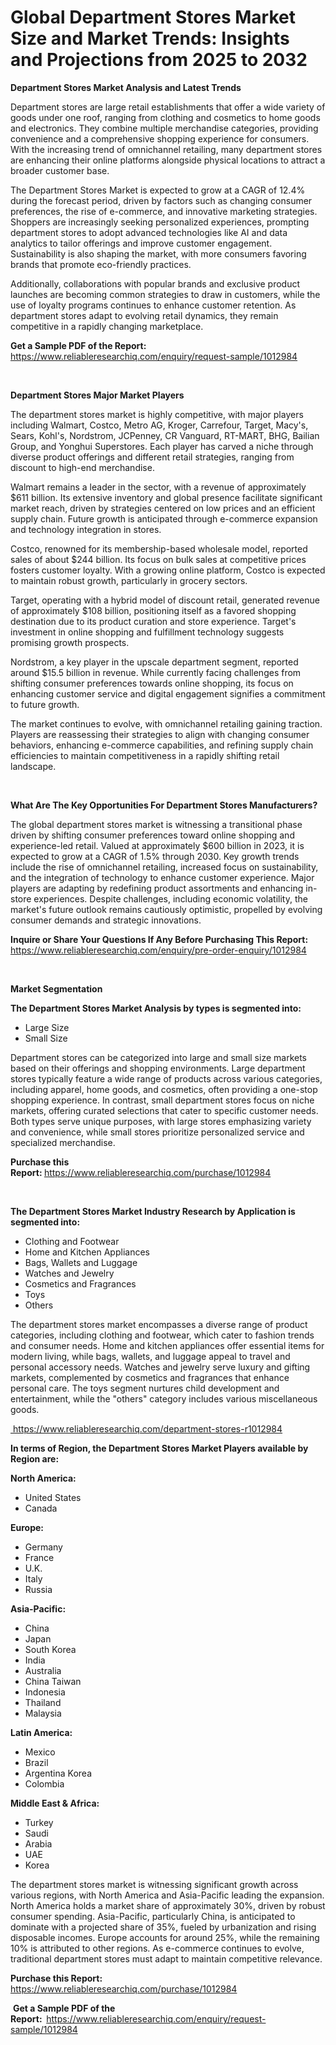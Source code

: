 <p><h1>Global Department Stores Market Size and Market Trends: Insights and Projections from 2025 to 2032</h1></p><p><strong>Department Stores Market Analysis and Latest Trends</strong></p>
<p><p>Department stores are large retail establishments that offer a wide variety of goods under one roof, ranging from clothing and cosmetics to home goods and electronics. They combine multiple merchandise categories, providing convenience and a comprehensive shopping experience for consumers. With the increasing trend of omnichannel retailing, many department stores are enhancing their online platforms alongside physical locations to attract a broader customer base.</p><p>The Department Stores Market is expected to grow at a CAGR of 12.4% during the forecast period, driven by factors such as changing consumer preferences, the rise of e-commerce, and innovative marketing strategies. Shoppers are increasingly seeking personalized experiences, prompting department stores to adopt advanced technologies like AI and data analytics to tailor offerings and improve customer engagement. Sustainability is also shaping the market, with more consumers favoring brands that promote eco-friendly practices. </p><p>Additionally, collaborations with popular brands and exclusive product launches are becoming common strategies to draw in customers, while the use of loyalty programs continues to enhance customer retention. As department stores adapt to evolving retail dynamics, they remain competitive in a rapidly changing marketplace.</p></p>
<p><strong>Get a Sample PDF of the Report:&nbsp;</strong> <a href="https://www.reliableresearchiq.com/enquiry/request-sample/1012984?utm_campaign=3271&utm_medium=2&utm_source=Github&utm_content=ia&utm_term=17042025&utm_id=department-stores">https://www.reliableresearchiq.com/enquiry/request-sample/1012984</a></p>
<p>&nbsp;</p>
<p><strong>Department Stores Major Market Players</strong></p>
<p><p>The department stores market is highly competitive, with major players including Walmart, Costco, Metro AG, Kroger, Carrefour, Target, Macy's, Sears, Kohl's, Nordstrom, JCPenney, CR Vanguard, RT-MART, BHG, Bailian Group, and Yonghui Superstores. Each player has carved a niche through diverse product offerings and different retail strategies, ranging from discount to high-end merchandise.</p><p>Walmart remains a leader in the sector, with a revenue of approximately $611 billion. Its extensive inventory and global presence facilitate significant market reach, driven by strategies centered on low prices and an efficient supply chain. Future growth is anticipated through e-commerce expansion and technology integration in stores.</p><p>Costco, renowned for its membership-based wholesale model, reported sales of about $244 billion. Its focus on bulk sales at competitive prices fosters customer loyalty. With a growing online platform, Costco is expected to maintain robust growth, particularly in grocery sectors.</p><p>Target, operating with a hybrid model of discount retail, generated revenue of approximately $108 billion, positioning itself as a favored shopping destination due to its product curation and store experience. Target's investment in online shopping and fulfillment technology suggests promising growth prospects.</p><p>Nordstrom, a key player in the upscale department segment, reported around $15.5 billion in revenue. While currently facing challenges from shifting consumer preferences towards online shopping, its focus on enhancing customer service and digital engagement signifies a commitment to future growth.</p><p>The market continues to evolve, with omnichannel retailing gaining traction. Players are reassessing their strategies to align with changing consumer behaviors, enhancing e-commerce capabilities, and refining supply chain efficiencies to maintain competitiveness in a rapidly shifting retail landscape.</p></p>
<p>&nbsp;</p>
<p><strong>What Are The Key Opportunities For Department Stores Manufacturers?</strong></p>
<p><p>The global department stores market is witnessing a transitional phase driven by shifting consumer preferences toward online shopping and experience-led retail. Valued at approximately $600 billion in 2023, it is expected to grow at a CAGR of 1.5% through 2030. Key growth trends include the rise of omnichannel retailing, increased focus on sustainability, and the integration of technology to enhance customer experience. Major players are adapting by redefining product assortments and enhancing in-store experiences. Despite challenges, including economic volatility, the market's future outlook remains cautiously optimistic, propelled by evolving consumer demands and strategic innovations.</p></p>
<p><strong>Inquire or Share Your Questions If Any Before Purchasing This Report:</strong> <a href="https://www.reliableresearchiq.com/enquiry/pre-order-enquiry/1012984?utm_campaign=3271&utm_medium=2&utm_source=Github&utm_content=ia&utm_term=17042025&utm_id=department-stores">https://www.reliableresearchiq.com/enquiry/pre-order-enquiry/1012984</a></p>
<p>&nbsp;</p>
<p><strong>Market Segmentation</strong></p>
<p><strong>The Department Stores Market Analysis by types is segmented into:</strong></p>
<p><ul><li>Large Size</li><li>Small Size</li></ul></p>
<p><p>Department stores can be categorized into large and small size markets based on their offerings and shopping environments. Large department stores typically feature a wide range of products across various categories, including apparel, home goods, and cosmetics, often providing a one-stop shopping experience. In contrast, small department stores focus on niche markets, offering curated selections that cater to specific customer needs. Both types serve unique purposes, with large stores emphasizing variety and convenience, while small stores prioritize personalized service and specialized merchandise.</p></p>
<p><strong>Purchase this Report:&nbsp;</strong><a href="https://www.reliableresearchiq.com/purchase/1012984?utm_campaign=3271&utm_medium=2&utm_source=Github&utm_content=ia&utm_term=17042025&utm_id=department-stores">https://www.reliableresearchiq.com/purchase/1012984</a></p>
<p>&nbsp;</p>
<p><strong>The Department Stores Market Industry Research by Application is segmented into:</strong></p>
<p><ul><li>Clothing and Footwear</li><li>Home and Kitchen Appliances</li><li>Bags, Wallets and Luggage</li><li>Watches and Jewelry</li><li>Cosmetics and Fragrances</li><li>Toys</li><li>Others</li></ul></p>
<p><p>The department stores market encompasses a diverse range of product categories, including clothing and footwear, which cater to fashion trends and consumer needs. Home and kitchen appliances offer essential items for modern living, while bags, wallets, and luggage appeal to travel and personal accessory needs. Watches and jewelry serve luxury and gifting markets, complemented by cosmetics and fragrances that enhance personal care. The toys segment nurtures child development and entertainment, while the "others" category includes various miscellaneous goods.</p></p>
<p><a href="https://www.reliableresearchiq.com/department-stores-r1012984?utm_campaign=3271&utm_medium=2&utm_source=Github&utm_content=ia&utm_term=17042025&utm_id=department-stores">&nbsp;https://www.reliableresearchiq.com/department-stores-r1012984</a></p>
<p><strong>In terms of Region, the Department Stores Market Players available by Region are:</strong></p>
<p>
    <p> <strong> North America: </strong>
        <ul>
            <li>United States</li>
            <li>Canada</li>
        </ul>
        </p> 
    <p> <strong> Europe: </strong>
        <ul>
            <li>Germany</li>
            <li>France</li>
            <li>U.K.</li>
            <li>Italy</li>
            <li>Russia</li>
        </ul>
        </p> 
    <p> <strong> Asia-Pacific: </strong>
        <ul>
            <li>China</li>
            <li>Japan</li>
            <li>South Korea</li>
            <li>India</li>
            <li>Australia</li>
            <li>China Taiwan</li>
            <li>Indonesia</li>
            <li>Thailand</li>
            <li>Malaysia</li>
        </ul>
        </p> 
    <p> <strong> Latin America: </strong>
        <ul>
            <li>Mexico</li>
            <li>Brazil</li>
            <li>Argentina Korea</li>
            <li>Colombia</li>
        </ul>
        </p> 
    <p> <strong> Middle East & Africa: </strong>
        <ul>
            <li>Turkey</li>
            <li>Saudi</li>
            <li>Arabia</li>
            <li>UAE</li>
            <li>Korea</li>
        </ul>
    </p>
    </p>
<p><p>The department stores market is witnessing significant growth across various regions, with North America and Asia-Pacific leading the expansion. North America holds a market share of approximately 30%, driven by robust consumer spending. Asia-Pacific, particularly China, is anticipated to dominate with a projected share of 35%, fueled by urbanization and rising disposable incomes. Europe accounts for around 25%, while the remaining 10% is attributed to other regions. As e-commerce continues to evolve, traditional department stores must adapt to maintain competitive relevance.</p></p>
<p><strong>Purchase this Report: </strong><a href="https://www.reliableresearchiq.com/purchase/1012984?utm_campaign=3271&utm_medium=2&utm_source=Github&utm_content=ia&utm_term=17042025&utm_id=department-stores">https://www.reliableresearchiq.com/purchase/1012984</a></p>
<p>&nbsp;<strong>Get a Sample PDF of the Report:&nbsp;&nbsp;</strong><a href="https://www.reliableresearchiq.com/enquiry/request-sample/1012984?utm_campaign=3271&utm_medium=2&utm_source=Github&utm_content=ia&utm_term=17042025&utm_id=department-stores">https://www.reliableresearchiq.com/enquiry/request-sample/1012984</a></p>
<p><strong></strong></p>
<p><p></p><p></p><p></p></p>